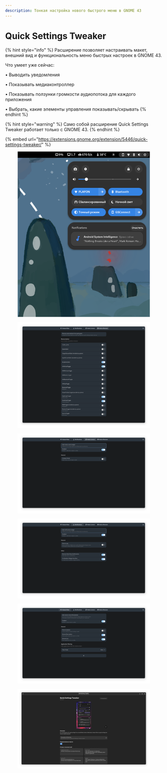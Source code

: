 ```yaml
---
description: Тонкая настройка нового быстрого меню в GNOME 43
---
```


# Quick Settings Tweaker

{% hint style="info" %}
Расширение позволяет настраивать макет, внешний вид и функциональность меню быстрых настроек в GNOME 43.

Что умеет уже сейчас:

• Выводить уведомления&#x20;

• Показывать медиаконтроллер&#x20;

• Показывать ползунки громкости аудиопотока для каждого приложения&#x20;

• Выбрать, какие элементы управления показывать/скрывать
{% endhint %}

{% hint style="warning" %}
Само собой расширение Quick Settings Tweaker работает только с GNOME 43.
{% endhint %}

{% embed url="https://extensions.gnome.org/extension/5446/quick-settings-tweaker/" %}

<figure><img src="../../.gitbook/assets/Снимок экрана от 2022-10-31 11-10-12.png" alt=""><figcaption></figcaption></figure>

<div>

<figure><img src="../../.gitbook/assets/Снимок экрана от 2022-10-31 11-16-34.png" alt=""><figcaption></figcaption></figure>

 

<figure><img src="../../.gitbook/assets/Снимок экрана от 2022-10-31 11-16-24.png" alt=""><figcaption></figcaption></figure>

 

<figure><img src="../../.gitbook/assets/Снимок экрана от 2022-10-31 11-16-22 (1).png" alt=""><figcaption></figcaption></figure>

 

<figure><img src="../../.gitbook/assets/Снимок экрана от 2022-10-31 11-16-18.png" alt=""><figcaption></figcaption></figure>

</div>

<figure><img src="../../.gitbook/assets/Снимок экрана от 2022-10-31 11-17-54 (1).png" alt=""><figcaption></figcaption></figure>
